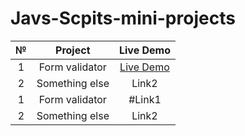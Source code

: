 # Javs-Scpits-mini-projects
| № | Project  | Live Demo  |
| :-----: | :-: | :-: |
| 1 | Form validator |  [Live Demo ](https://bogdanzots.github.io/Form-validator-Js-mini-projects-/) |
| 2 | Something else | Link2 |
| 1 | Form validator | #Link1 |
| 2 | Something else | Link2 |
